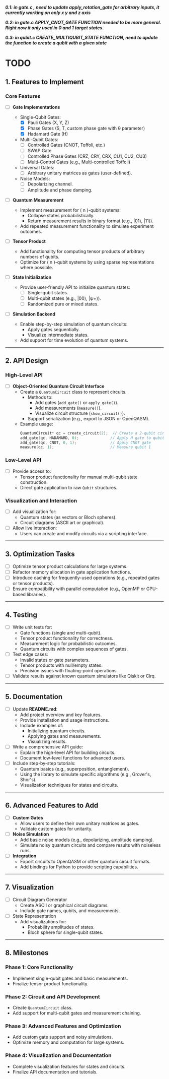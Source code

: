 ***0.1: in gate.c , need to update apply_rotation_gate for arbitrary inputs, it currently working on only x y and z axis***

***0.2: in gate.c APPLY_CNOT_GATE FUNCTION needed to be more general. Right now it only used in 0 and 1 target states.***



***0.3: in qubit.c CREATE_MULTIQUBIT_STATE FUNCTION, need to update the function to create a qubit with a given state***
# TODO

## 1. Features to Implement

### Core Features
- [ ] **Gate Implementations**
    - Single-Qubit Gates:
        - [x] Pauli Gates (X, Y, Z)
        - [x] Phase Gates (S, T, custom phase gate with θ parameter)
        - [x] Hadamard Gate (H)
    - Multi-Qubit Gates:
        - [ ] Controlled Gates (CNOT, Toffoli, etc.)
        - [ ] SWAP Gate
        - [ ] Controlled Phase Gates (CRZ, CRY, CRX, CU1, CU2, CU3)
        - [ ] Multi-Control Gates (e.g., Multi-controlled Toffoli)
    - Universal Gates:
        - [ ] Arbitrary unitary matrices as gates (user-defined).
    - Noise Models:
        - [ ] Depolarizing channel.
        - [ ] Amplitude and phase damping.

- [ ] **Quantum Measurement**
    - Implement measurement for \( n \)-qubit systems:
        - Collapse states probabilistically.
        - Return measurement results in binary format (e.g., |01⟩, |11⟩).
    - Add repeated measurement functionality to simulate experiment outcomes.

- [ ] **Tensor Product**
    - Add functionality for computing tensor products of arbitrary numbers of qubits.
    - Optimize for \( n \)-qubit systems by using sparse representations where possible.
- [ ] **State Initialization**
    - Provide user-friendly API to initialize quantum states:
        - [ ] Single-qubit states.
        - [ ] Multi-qubit states (e.g., |00⟩, |ψ+⟩).
        - [ ] Randomized pure or mixed states.
- [ ] **Simulation Backend**
    - Enable step-by-step simulation of quantum circuits:
        - Apply gates sequentially.
        - Visualize intermediate states.
    - Add support for time evolution of quantum systems.
---

## 2. **API Design**

### High-Level API
- [ ] **Object-Oriented Quantum Circuit Interface**
    - Create a `QuantumCircuit` class to represent circuits.
        - Methods to:
            - Add gates (`add_gate()` or `apply_gate()`).
            - Add measurements (`measure()`).
            - Visualize circuit structure (`show_circuit()`).
        - Support serialization (e.g., export to JSON or OpenQASM).
    - Example usage:
      ```c
      QuantumCircuit* qc = create_circuit(2);  // Create a 2-qubit circuit
      add_gate(qc, HADAMARD, 0);              // Apply H gate to qubit 0
      add_gate(qc, CNOT, 0, 1);               // Apply CNOT gate
      measure(qc, 1);                         // Measure qubit 1
      ```
### Low-Level API
- [ ] Provide access to:
    - Tensor product functionality for manual multi-qubit state construction.
    - Direct gate application to raw `Qubit` structures.

### Visualization and Interaction
- [ ] Add visualization for:
    - Quantum states (as vectors or Bloch spheres).
    - Circuit diagrams (ASCII art or graphical).
- [ ] Allow live interaction:
    - Users can create and modify circuits via a scripting interface.

---

## 3. Optimization Tasks
- [ ] Optimize tensor product calculations for large systems.
- [ ] Refactor memory allocation in gate application functions.
- [ ] Introduce caching for frequently-used operations (e.g., repeated gates or tensor products).
- [ ] Ensure compatibility with parallel computation (e.g., OpenMP or GPU-based libraries).

---

## 4. Testing
- [ ] Write unit tests for:
    - Gate functions (single and multi-qubit).
    - Tensor product functionality for correctness.
    - Measurement logic for probabilistic outcomes.
    - Quantum circuits with complex sequences of gates.
- [ ] Test edge cases:
    - Invalid states or gate parameters.
    - Tensor products with null/empty states.
    - Precision issues with floating-point operations.
- [ ] Validate results against known quantum simulators like Qiskit or Cirq.

---

## 5. Documentation
- [ ] Update **README.md**:
    - Add project overview and key features.
    - Provide installation and usage instructions.
    - Include examples of:
        - Initializing quantum circuits.
        - Applying gates and measurements.
        - Visualizing results.
- [ ] Write a comprehensive API guide:
    - Explain the high-level API for building circuits.
    - Document low-level functions for advanced users.
- [ ] Include step-by-step tutorials:
    - Quantum basics (e.g., superposition, entanglement).
    - Using the library to simulate specific algorithms (e.g., Grover's, Shor's).
    - Visualization techniques for states and circuits.

---

## 6. Advanced Features to Add
- [ ] **Custom Gates**
    - Allow users to define their own unitary matrices as gates.
    - Validate custom gates for unitarity.
- [ ] **Noise Simulation**
    - Add basic noise models (e.g., depolarizing, amplitude damping).
    - Simulate noisy quantum circuits and compare results with noiseless runs.
- [ ] **Integration**
    - Export circuits to OpenQASM or other quantum circuit formats.
    - Add bindings for Python to provide scripting capabilities.

---

## 7. Visualization
- [ ] Circuit Diagram Generator
    - Create ASCII or graphical circuit diagrams.
    - Include gate names, qubits, and measurements.
- [ ] State Representation
    - Add visualizations for:
        - Probability amplitudes of states.
        - Bloch sphere for single-qubit states.

---

## 8. Milestones

### Phase 1: Core Functionality
- Implement single-qubit gates and basic measurements.
- Finalize tensor product functionality.

### Phase 2: Circuit and API Development
- Create `QuantumCircuit` class.
- Add support for multi-qubit gates and measurement chaining.

### Phase 3: Advanced Features and Optimization
- Add custom gate support and noisy simulations.
- Optimize memory and computation for large systems.

### Phase 4: Visualization and Documentation
- Complete visualization features for states and circuits.
- Finalize API documentation and tutorials.